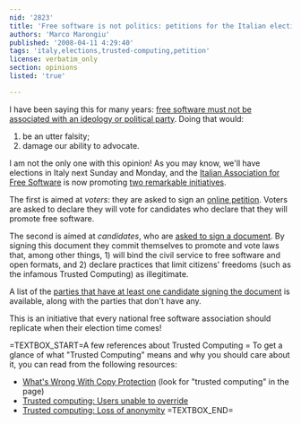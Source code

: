 ```yaml
---
nid: '2823'
title: 'Free software is not politics: petitions for the Italian elections'
authors: 'Marco Marongiu'
published: '2008-04-11 4:29:40'
tags: 'italy,elections,trusted-computing,petition'
license: verbatim_only
section: opinions
listed: 'true'

---
```

I have been saying this for many years: [free software must not be associated with an ideology or political party](http://www.pluto.it/files/journal/pj0109/LinuxG8Fermat.html). Doing that would:

1. be an utter falsity;
1. damage our ability to advocate.

I am not the only one with this opinion! As you may know, we'll have elections in Italy next Sunday and Monday, and the [Italian Association for Free Software](http://www.softwarelibero.it/) is now promoting [two remarkable initiatives](http://elezioni.softwarelibero.it/info/iniziativa).

<!--break-->

The first is aimed at _voters_: they are asked to sign an [online petition](http://elezioni.softwarelibero.it/firma/anchetu). Voters are asked to declare they will vote for candidates who declare that they will promote free software.

The second is aimed at _candidates_, who are [asked to sign a document](http://elezioni.softwarelibero.it/partecipa/aderisci). By signing this document they commit themselves to promote and vote laws that, among other things, 1) will bind the civil service to free software and open formats, and 2) declare practices that limit citizens' freedoms (such as the infamous Trusted Computing) as illegitimate.

A list of the [parties that have at least one candidate signing the document](http://elezioni.softwarelibero.it/visualizza/partiti) is available, along with the parties that don't have any.

This is an initiative that every national free software association should replicate when their election time comes!

=TEXTBOX_START=A few references about Trusted Computing =
To get a glance of what "Trusted Computing" means and why you should care about it, you can read from the following resources:

* [What's Wrong With Copy Protection](http://www.toad.com/gnu/whatswrong.html) (look for "trusted computing" in the page)
* [Trusted computing: Users unable to override](http://en.wikipedia.org/wiki/Trusted_computing#Users_unable_to_override)
* [Trusted computing: Loss of anonymity](http://en.wikipedia.org/wiki/Trusted_computing#Loss_of_anonymity)
=TEXTBOX_END=
